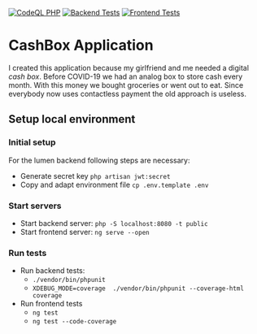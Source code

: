 [![CodeQL PHP](https://github.com/cayacdev/cashbox/actions/workflows/codeql-analysis.yml/badge.svg)](https://github.com/cayacdev/cashbox/actions/workflows/codeql-analysis.yml)
[![Backend Tests](https://github.com/cayacdev/cashbox/actions/workflows/backend_tests.yml/badge.svg)](https://github.com/cayacdev/cashbox/actions/workflows/backend_tests.yml)
[![Frontend Tests](https://github.com/cayacdev/cashbox/actions/workflows/frontend_tests.yml/badge.svg)](https://github.com/cayacdev/cashbox/actions/workflows/frontend_tests.yml)

# CashBox Application 

I created this application because my girlfriend and me needed a digital *cash box*. Before COVID-19 we had an analog box to store cash every month. With this money we bought groceries or went out to eat. Since everybody now uses contactless payment the old approach is useless.

## Setup local environment

### Initial setup

For the lumen backend following steps are necessary:
* Generate secret key `php artisan jwt:secret`
* Copy and adapt environment file `cp .env.template .env`


### Start servers

* Start backend server: `php -S localhost:8080 -t public`
* Start frontend server: `ng serve --open`

### Run tests

* Run backend tests:
  * `./vendor/bin/phpunit`
  * `XDEBUG_MODE=coverage  ./vendor/bin/phpunit --coverage-html coverage`
* Run frontend tests
  * `ng test`
  * `ng test --code-coverage`
